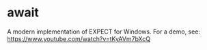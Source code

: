 # await
A modern implementation of EXPECT for Windows. For a demo, see: https://www.youtube.com/watch?v=tKyAVm7bXcQ
